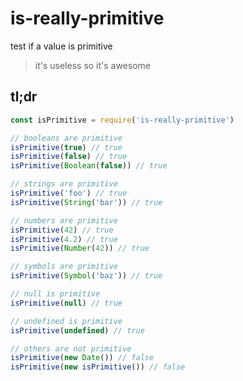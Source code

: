 # is-really-primitive

test if a value is primitive

> it's useless so it's awesome

## tl;dr

```javascript
const isPrimitive = require('is-really-primitive')

// booleans are primitive
isPrimitive(true) // true
isPrimitive(false) // true
isPrimitive(Boolean(false)) // true

// strings are primitive
isPrimitive('foo') // true
isPrimitive(String('bar')) // true

// numbers are primitive
isPrimitive(42) // true
isPrimitive(4.2) // true
isPrimitive(Number(42)) // true

// symbols are primitive
isPrimitive(Symbol('baz')) // true

// null is primitive
isPrimitive(null) // true

// undefined is primitive
isPrimitive(undefined) // true

// others are not primitive
isPrimitive(new Date()) // false
isPrimitive(new isPrimitive()) // false
```
